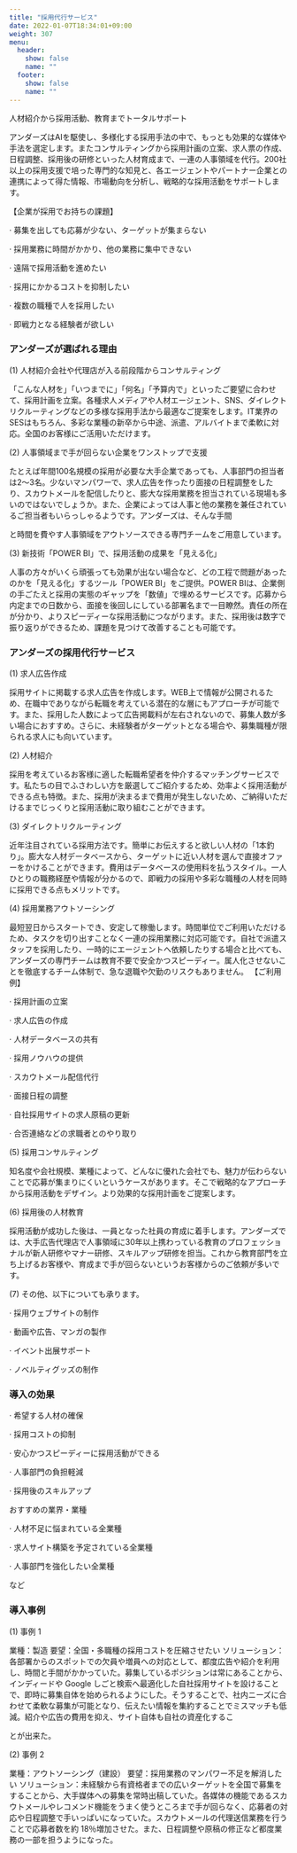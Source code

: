 ```yaml
---
title: "採用代行サービス"
date: 2022-01-07T18:34:01+09:00
weight: 307
menu:
  header:
    show: false
    name: ""
  footer:
    show: false
    name: ""
---
```


人材紹介から採用活動、教育までトータルサポート

アンダーズはAIを駆使し、多様化する採用手法の中で、もっとも効果的な媒体や手法を選定します。またコンサルティングから採用計画の立案、求人票の作成、日程調整、採用後の研修といった人材育成まで、一連の人事領域を代行。200社以上の採用支援で培った専門的な知見と、各エージェントやパートナー企業との連携によって得た情報、市場動向を分析し、戦略的な採用活動をサポートします。

【企業が採用でお持ちの課題】

· 募集を出しても応募が少ない、ターゲットが集まらない

· 採用業務に時間がかかり、他の業務に集中できない

· 遠隔で採用活動を進めたい

· 採用にかかるコストを抑制したい

· 複数の職種で人を採用したい

· 即戦力となる経験者が欲しい

### アンダーズが選ばれる理由

(1) 人材紹介会社や代理店が入る前段階からコンサルティング

「こんな人材を」「いつまでに」「何名」「予算内で」といったご要望に合わせて、採用計画を立案。各種求人メディアや人材エージェント、SNS、ダイレクトリクルーティングなどの多様な採用手法から最適なご提案をします。IT業界のSESはもちろん、多彩な業種の新卒から中途、派遣、アルバイトまで柔軟に対応。全国のお客様にご活用いただけます。

(2) 人事領域まで手が回らない企業をワンストップで支援

たとえば年間100名規模の採用が必要な大手企業であっても、人事部門の担当者は2～3名。少ないマンパワーで、求人広告を作ったり面接の日程調整をしたり、スカウトメールを配信したりと、膨大な採用業務を担当されている現場も多いのではないでしょうか。また、企業によっては人事と他の業務を兼任されているご担当者もいらっしゃるようです。アンダーズは、そんな手間

と時間を費やす人事領域をアウトソースできる専門チームをご用意しています。

(3) 新技術「POWER BI」で、採用活動の成果を「見える化」

人事の方々がいくら頑張っても効果が出ない場合など、どの工程で問題があったのかを「見える化」するツール「POWER BI」をご提供。POWER BIは、企業側の手ごたえと採用の実態のギャップを「数値」で埋めるサービスです。応募から内定までの日数から、面接を後回しにしている部署名まで一目瞭然。責任の所在が分かり、よりスピーディーな採用活動につながります。また、採用後は数字で振り返りができるため、課題を見つけて改善することも可能です。

### アンダーズの採用代行サービス

(1) 求人広告作成

採用サイトに掲載する求人広告を作成します。WEB上で情報が公開されるため、在職中でありながら転職を考えている潜在的な層にもアプローチが可能です。また、採用した人数によって広告掲載料が左右されないので、募集人数が多い場合におすすめ。さらに、未経験者がターゲットとなる場合や、募集職種が限られる求人にも向いています。

(2) 人材紹介

採用を考えているお客様に適した転職希望者を仲介するマッチングサービスです。私たちの目でふさわしい方を厳選してご紹介するため、効率よく採用活動ができる点も特徴。また、採用が決まるまで費用が発生しないため、ご納得いただけるまでじっくりと採用活動に取り組むことができます。

(3) ダイレクトリクルーティング

近年注目されている採用方法です。簡単にお伝えすると欲しい人材の「1本釣り」。膨大な人材データベースから、ターゲットに近い人材を選んで直接オファーをかけることができます。費用はデータベースの使用料を払うスタイル。一人ひとりの職務経歴や情報が分かるので、即戦力の採用や多彩な職種の人材を同時に採用できる点もメリットです。

(4) 採用業務アウトソーシング

最短翌日からスタートでき、安定して稼働します。時間単位でご利用いただけるため、タスクを切り出すことなく一連の採用業務に対応可能です。自社で派遣スタッフを採用したり、一時的にエージェントへ依頼したりする場合と比べても、アンダーズの専門チームは教育不要で安全かつスピーディー。属人化させないことを徹底するチーム体制で、急な退職や欠勤のリスクもありません。 【ご利用例】

· 採用計画の立案

· 求人広告の作成

· 人材データベースの共有

· 採用ノウハウの提供

· スカウトメール配信代行

· 面接日程の調整

· 自社採用サイトの求人原稿の更新

· 合否連絡などの求職者とのやり取り

(5) 採用コンサルティング

知名度や会社規模、業種によって、どんなに優れた会社でも、魅力が伝わらないことで応募が集まりにくいというケースがあります。そこで戦略的なアプローチから採用活動をデザイン。より効果的な採用計画をご提案します。

(6) 採用後の人材教育

採用活動が成功した後は、一員となった社員の育成に着手します。アンダーズでは、大手広告代理店で人事領域に30年以上携わっている教育のプロフェッショナルが新人研修やマナー研修、スキルアップ研修を担当。これから教育部門を立ち上げるお客様や、育成まで手が回らないというお客様からのご依頼が多いです。

(7) その他、以下についても承ります。

· 採用ウェブサイトの制作

· 動画や広告、マンガの製作

· イベント出展サポート

· ノベルティグッズの制作

### 導入の効果

· 希望する人材の確保

· 採用コストの抑制

· 安心かつスピーディーに採用活動ができる

· 人事部門の負担軽減

· 採用後のスキルアップ

おすすめの業界・業種

· 人材不足に悩まれている全業種

· 求人サイト構築を予定されている全業種

· 人事部門を強化したい全業種

など

### 導入事例

(1) 事例 1

業種：製造 要望：全国・多職種の採用コストを圧縮させたい ソリューション：各部署からのスポットでの欠員や増員への対応として、都度広告や紹介を利用し、時間と手間がかかっていた。募集しているポジションは常にあることから、インディードや Google しごと検索へ最適化した自社採用サイトを設けることで、即時に募集自体を始められるようにした。そうすることで、社内ニーズに合わせて柔軟な募集が可能となり、伝えたい情報を集約することでミスマッチも低減。紹介や広告の費用を抑え、サイト自体も自社の資産化するこ

とが出来た。

(2) 事例 2

業種：アウトソーシング（建設） 要望：採用業務のマンパワー不足を解消したい ソリューション：未経験から有資格者までの広いターゲットを全国で募集をすることから、大手媒体への募集を常時出稿していた。各媒体の機能であるスカウトメールやレコメンド機能をうまく使うところまで手が回らなく、応募者の対応や日程調整で手いっぱいになっていた。スカウトメールの代理送信業務を行うことで応募者数を約 18％増加させた。また、日程調整や原稿の修正など都度業務の一部を担うようになった。

